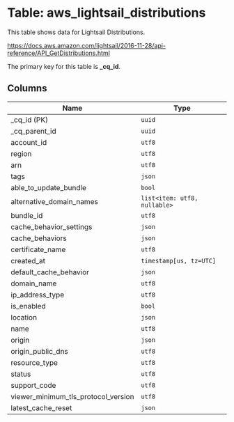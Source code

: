 # Table: aws_lightsail_distributions

This table shows data for Lightsail Distributions.

https://docs.aws.amazon.com/lightsail/2016-11-28/api-reference/API_GetDistributions.html

The primary key for this table is **_cq_id**.

## Columns

| Name          | Type          |
| ------------- | ------------- |
|_cq_id (PK)|`uuid`|
|_cq_parent_id|`uuid`|
|account_id|`utf8`|
|region|`utf8`|
|arn|`utf8`|
|tags|`json`|
|able_to_update_bundle|`bool`|
|alternative_domain_names|`list<item: utf8, nullable>`|
|bundle_id|`utf8`|
|cache_behavior_settings|`json`|
|cache_behaviors|`json`|
|certificate_name|`utf8`|
|created_at|`timestamp[us, tz=UTC]`|
|default_cache_behavior|`json`|
|domain_name|`utf8`|
|ip_address_type|`utf8`|
|is_enabled|`bool`|
|location|`json`|
|name|`utf8`|
|origin|`json`|
|origin_public_dns|`utf8`|
|resource_type|`utf8`|
|status|`utf8`|
|support_code|`utf8`|
|viewer_minimum_tls_protocol_version|`utf8`|
|latest_cache_reset|`json`|